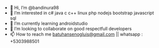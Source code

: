 - 👋 Hi, I’m @bandinura98
- 👀 I’m interested in c# java c c++ linux php nodejs bootstrap javascript sql
- 🌱 I’m currently learning androidstudio
- 💞️ I’m looking to collaborate on good respectfull developers
- 📫 How to reach me batuhansenogluis@gmail.com || whatsapp : +5303988501

<!---
bandinura98/bandinura98 is a ✨ special ✨ repository because its `README.md` (this file) appears on your GitHub profile.
You can click the Preview link to take a look at your changes.
--->
